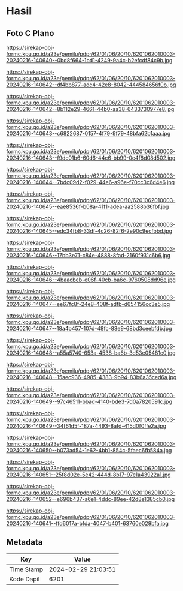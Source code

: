 # Hasil

## Foto C Plano

https://sirekap-obj-formc.kpu.go.id/a23e/pemilu/pdpr/62/01/06/20/10/6201062010003-20240216-140640--0bd8f664-1bd1-4249-9a4c-b2efcdf84c9b.jpg

https://sirekap-obj-formc.kpu.go.id/a23e/pemilu/pdpr/62/01/06/20/10/6201062010003-20240216-140642--df4bb877-adc4-42e8-8042-444584656f0b.jpg

https://sirekap-obj-formc.kpu.go.id/a23e/pemilu/pdpr/62/01/06/20/10/6201062010003-20240216-140642--8b112e29-4661-44b0-aa38-6433730977e8.jpg

https://sirekap-obj-formc.kpu.go.id/a23e/pemilu/pdpr/62/01/06/20/10/6201062010003-20240216-140643--c6822687-0157-4f79-9f79-48bfa62b1aaa.jpg

https://sirekap-obj-formc.kpu.go.id/a23e/pemilu/pdpr/62/01/06/20/10/6201062010003-20240216-140643--f9dc01b6-60d6-44c6-bb99-0c4f8d08d502.jpg

https://sirekap-obj-formc.kpu.go.id/a23e/pemilu/pdpr/62/01/06/20/10/6201062010003-20240216-140644--7bdc09d2-f029-44e6-a96e-f70cc3c6d4e6.jpg

https://sirekap-obj-formc.kpu.go.id/a23e/pemilu/pdpr/62/01/06/20/10/6201062010003-20240216-140645--eae8536f-b08a-41f1-adea-aa2588b36fbf.jpg

https://sirekap-obj-formc.kpu.go.id/a23e/pemilu/pdpr/62/01/06/20/10/6201062010003-20240216-140645--edc34fb8-33df-4c26-82f6-2e90c9ecfbbd.jpg

https://sirekap-obj-formc.kpu.go.id/a23e/pemilu/pdpr/62/01/06/20/10/6201062010003-20240216-140646--17bb3e71-c84e-4888-8fad-2160f931c6b6.jpg

https://sirekap-obj-formc.kpu.go.id/a23e/pemilu/pdpr/62/01/06/20/10/6201062010003-20240216-140646--4baacbeb-e06f-40cb-ba6c-9760508dd96e.jpg

https://sirekap-obj-formc.kpu.go.id/a23e/pemilu/pdpr/62/01/06/20/10/6201062010003-20240216-140647--ee67fc8f-24e8-408f-adfb-d654156cc3e5.jpg

https://sirekap-obj-formc.kpu.go.id/a23e/pemilu/pdpr/62/01/06/20/10/6201062010003-20240216-140647--18a4b457-107d-48fc-83e9-68bd3ceebfdb.jpg

https://sirekap-obj-formc.kpu.go.id/a23e/pemilu/pdpr/62/01/06/20/10/6201062010003-20240216-140648--a55a5740-653a-4538-ba6b-3d53e05481c0.jpg

https://sirekap-obj-formc.kpu.go.id/a23e/pemilu/pdpr/62/01/06/20/10/6201062010003-20240216-140648--15aec936-4985-4383-9b94-83b6a35ced6a.jpg

https://sirekap-obj-formc.kpu.go.id/a23e/pemilu/pdpr/62/01/06/20/10/6201062010003-20240216-140649--97c46511-bbad-4140-bde3-7d0a7820591c.jpg

https://sirekap-obj-formc.kpu.go.id/a23e/pemilu/pdpr/62/01/06/20/10/6201062010003-20240216-140649--34f61d5f-187a-4493-8afd-415d0f0ffe2a.jpg

https://sirekap-obj-formc.kpu.go.id/a23e/pemilu/pdpr/62/01/06/20/10/6201062010003-20240216-140650--b073ad54-1e62-4bb1-854c-5faec6fb584a.jpg

https://sirekap-obj-formc.kpu.go.id/a23e/pemilu/pdpr/62/01/06/20/10/6201062010003-20240216-140651--25f8d02e-5e42-444d-8b17-97e1a43922a1.jpg

https://sirekap-obj-formc.kpu.go.id/a23e/pemilu/pdpr/62/01/06/20/10/6201062010003-20240216-140652--e696b437-a6e1-4ddc-89ee-42d8e1385cb0.jpg

https://sirekap-obj-formc.kpu.go.id/a23e/pemilu/pdpr/62/01/06/20/10/6201062010003-20240216-140641--ffd6017a-bfda-4047-b401-63760e029bfa.jpg


## Metadata

| Key        | Value               |
| ---------- | ------------------- |
| Time Stamp | 2024-02-29 21:03:51 |
| Kode Dapil | 6201                |




